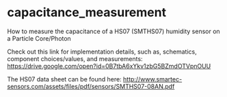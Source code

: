 # capacitance_measurement
How to measure the capacitance of a HS07 (SMTHS07) humidity sensor on a Particle Core/Photon

Check out this link for implementation details, such as, schematics, component choices/values, and measurements:
https://drive.google.com/open?id=0B7tbA6xYkv1zbG5BZmdOTVpnOUU

The HS07 data sheet can be found here:
http://www.smartec-sensors.com/assets/files/pdf/sensors/SMTHS07-08AN.pdf
